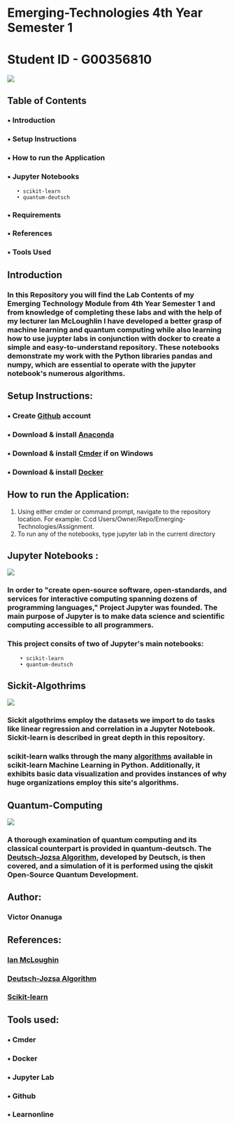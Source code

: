 # Emerging-Technologies 4th Year Semester 1
# Student ID - G00356810
![](https://www.artiba.org/Content/Images/must-know-machine-learning-algorithms-for-ai-professionals.jpg)

## Table of Contents
### •	Introduction
### •	Setup Instructions
### •	How to run the Application
### •	Jupyter Notebooks
       • scikit-learn
       • quantum-deutsch
### •	Requirements
### •	References
### •	Tools Used

## Introduction
### In this Repository you will find the Lab Contents of my Emerging Technology Module from 4th Year Semester 1 and from knowledge of completing these labs and with the help of my lecturer Ian McLoughlin I have developed a better grasp of machine learning and quantum computing while also learning how to use juypter labs in conjunction with docker to create a simple and easy-to-understand repository. These notebooks demonstrate my work with the Python libraries pandas and numpy, which are essential to operate with the jupyter notebook's numerous algorithms.

## Setup Instructions:
### • Create [Github](https://github.com/) account
### • Download & install [Anaconda](https://www.anaconda.com/)
### • Download & install [Cmder](https://cmder.net/) if on Windows
### • Download & install [Docker](https://docs.docker.com/get-docker/)

## How to run the Application:
1. Using either cmder or command prompt, navigate to the repository location. For example: C:cd Users/Owner/Repo/Emerging-Technologies/Assignment.
2. To run any of the notebooks, type jupyter lab in the current directory

## Jupyter Notebooks :
![](http://res.cloudinary.com/dyd911kmh/image/upload/f_auto,q_auto:best/v1508152648/Jupyter-notebook-Definitive-Guide_ul01sa.png)
### In order to "create open-source software, open-standards, and services for interactive computing spanning dozens of programming languages," Project Jupyter was founded. The main purpose of Jupyter is to make data science and scientific computing accessible to all programmers.

### This project consits of two of Jupyter's main notebooks: 
        • scikit-learn
        • quantum-deutsch
        
## Sickit-Algothrims
![](https://www.analyticsvidhya.com/blog/wp-content/uploads/2015/01/scikit-learn-logo.png)
### Sickit algothrims employ the datasets we import to do tasks like linear regression and correlation in a Jupyter Notebook. Sickit-learn is described in great depth in this repository.

### scikit-learn walks through the many [algorithms](https://scikit-learn.org/stable/index.html) available in scikit-learn Machine Learning in Python. Additionally, it exhibits basic data visualization and provides instances of why huge organizations employ this site's algorithms.

## Quantum-Computing
![](https://cosmosmagazine.com/wp-content/uploads/2020/02/190705_quantum-1440x812.jpg?x56365)
### A thorough examination of quantum computing and its classical counterpart is provided in quantum-deutsch. The [Deutsch-Jozsa Algorithm](https://en.wikipedia.org/wiki/Deutsch%E2%80%93Jozsa_algorithm), developed by Deutsch, is then covered, and a simulation of it is performed using the qiskit Open-Source Quantum Development.

## Author:
### Victor Onanuga

## References:
### [Ian McLoughin](https://github.com/ianmcloughlin/)
### [Deutsch-Jozsa Algorithm](https://qiskit.org/textbook/ch-algorithms/deutsch-jozsa.html)
### [Scikit-learn](https://scikit-learn.org/stable/index.html)

## Tools used:
### • Cmder
### • Docker
### • Jupyter Lab
### • Github
### • Learnonline

